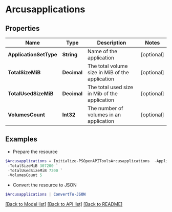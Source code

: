 # Arcusapplications
## Properties

Name | Type | Description | Notes
------------ | ------------- | ------------- | -------------
**ApplicationSetType** | **String** | Name of the application | [optional] 
**TotalSizeMiB** | **Decimal** | The total volume size in MiB of the application | [optional] 
**TotalUsedSizeMiB** | **Decimal** | The total used size in Mib of the application | [optional] 
**VolumesCount** | **Int32** | The number of volumes in an application | [optional] 

## Examples

- Prepare the resource
```powershell
$Arcusapplications = Initialize-PSOpenAPIToolsArcusapplications  -ApplicationSetType Microsoft Exchange `
 -TotalSizeMiB 307200 `
 -TotalUsedSizeMiB 7200 `
 -VolumesCount 5
```

- Convert the resource to JSON
```powershell
$Arcusapplications | ConvertTo-JSON
```

[[Back to Model list]](../README.md#documentation-for-models) [[Back to API list]](../README.md#documentation-for-api-endpoints) [[Back to README]](../README.md)

